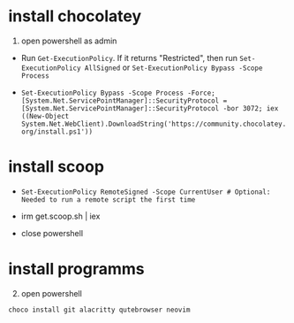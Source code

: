 # install chocolatey

1. open powershell as admin

- Run `Get-ExecutionPolicy`. If it returns "Restricted", then run `Set-ExecutionPolicy AllSigned` or `Set-ExecutionPolicy Bypass -Scope Process`

- `Set-ExecutionPolicy Bypass -Scope Process -Force; [System.Net.ServicePointManager]::SecurityProtocol = [System.Net.ServicePointManager]::SecurityProtocol -bor 3072; iex ((New-Object System.Net.WebClient).DownloadString('https://community.chocolatey.org/install.ps1'))`

# install scoop

- `Set-ExecutionPolicy RemoteSigned -Scope CurrentUser # Optional: Needed to run a remote script the first time`
- irm get.scoop.sh | iex

- close powershell

# install programms

2. open powershell

```
choco install git alacritty qutebrowser neovim
```
